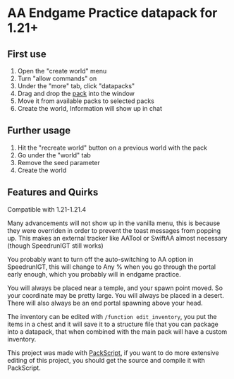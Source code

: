 # AA Endgame Practice datapack for 1.21+

## First use

1. Open the "create world" menu
2. Turn "allow commands" on
3. Under the "more" tab, click "datapacks"
4. Drag and drop the [pack](https://github.com/Slackow/AA-Endgame-Practice-1.21/releases/latest) into the window
5. Move it from available packs to selected packs
6. Create the world, Information will show up in chat

## Further usage

1. Hit the "recreate world" button on a previous world with the pack
2. Go under the "world" tab
3. Remove the seed parameter
4. Create the world

## Features and Quirks

Compatible with 1.21-1.21.4

Many advancements will not show up in the vanilla menu, this is because they were overriden in order to prevent the toast messages from popping up. This makes an external tracker like AATool or SwiftAA almost necessary (though SpeedrunIGT still works)

You probably want to turn off the auto-switching to AA option in SpeedrunIGT, this will change to Any % when you go through the portal early enough, which you probably will in endgame practice.

You will always be placed near a temple, and your spawn point moved. So your coordinate may be pretty large. You will always be placed in a desert. There will also always be an end portal spawning above your head.

The inventory can be edited with `/function edit_inventory`, you put the items in a chest and it will save it to a structure file that you can package into a datapack, that when combined with the main pack will have a custom inventory.

This project was made with [PackScript](https://www.github.com/Slackow/PackScript), if you want to do more extensive editing of this project, you should get the source and compile it with PackScript.
